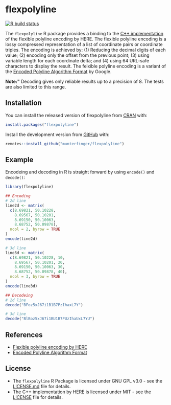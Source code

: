 
# flexpolyline

<!-- badges: start -->
[![R build status](https://github.com/munterfinger/flexpolyline/workflows/R-CMD-check/badge.svg)](https://github.com/munterfinger/flexpolyline/actions)
<!-- badges: end -->

The `flexpolyline` R package provides a binding to the [C++ implementation](https://github.com/heremaps/flexible-polyline) of the flexible polyline encoding by HERE. The flexible polyline encoding is a lossy compressed representation of a list of coordinate pairs or coordinate triples. The encoding is achieved by: (1) Reducing the decimal digits of each value; (2) encoding only the offset from the previous point; (3) using variable length for each coordinate delta; and (4) using 64 URL-safe characters to display the result. The felxible polyline encoding is a variant of the [Encoded Polyline Algorithm Format](https://developers.google.com/maps/documentation/utilities/polylinealgorithm) by Google.

**Note:"** Decoding gives only reliable results up to a precision of 8. The tests are also limited to this range.

## Installation

You can install the released version of flexpolyline from [CRAN](https://CRAN.R-project.org) with:

``` r
install.packages("flexpolyline")
```

Install the development version from [GitHub](https://github.com/munterfinger/flexpolyline/) with:

``` r
remotes::install_github("munterfinger/flexpolyline")
```

## Example

Encodeing and decoding in R is straight forward by using `encode()` and `decode()`:

``` r
library(flexpolyline)

## Encoding
# 2d line
line2d <- matrix(
  c(8.69821, 50.10228,
    8.69567, 50.10201,
    8.69150, 50.10063,
    8.68752, 50.09878),
  ncol = 2, byrow = TRUE
)
encode(line2d)

# 3d line
line3d <- matrix(
  c(8.69821, 50.10228, 10,
    8.69567, 50.10201, 20,
    8.69150, 50.10063, 30,
    8.68752, 50.09878, 40),
  ncol = 3, byrow = TRUE
)
encode(line3d)

## Decodeing
# 2d line
decode("BFoz5xJ67i1B1B7PzIhaxL7Y")

# 3d line
decode("BlBoz5xJ67i1BU1B7PUzIhaUxL7YU")
```

## References
* [Flexible polyline encoding by HERE](https://github.com/heremaps/flexible-polyline)
* [Encoded Polyline Algorithm Format](https://developers.google.com/maps/documentation/utilities/polylinealgorithm)

## License
* The `flexpolyline` R Package is licensed under GNU GPL v3.0 - see the [LICENSE.md](LICENSE.md) file for details.
* The C++ implementation by HERE is licensed under MIT - see the [LICENSE](inst/include/hf/LICENSE) file for details.

